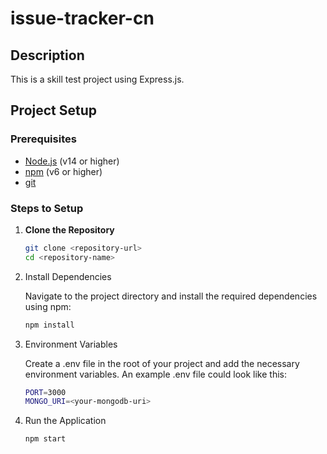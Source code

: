# issue-tracker-cn

## Description

This is a skill test project using Express.js.

## Project Setup

### Prerequisites

- [Node.js](https://nodejs.org/) (v14 or higher)
- [npm](https://www.npmjs.com/) (v6 or higher)
- [git](https://git-scm.com/)

### Steps to Setup

1. **Clone the Repository**

   ```sh
   git clone <repository-url>
   cd <repository-name>
   ```

2. Install Dependencies

   Navigate to the project directory and install the required dependencies using npm:

   ```sh
   npm install
   ```

3. Environment Variables

   Create a .env file in the root of your project and add the necessary environment variables. An example .env file could look like this:

   ```sh
   PORT=3000
   MONGO_URI=<your-mongodb-uri>
   ```

4. Run the Application

   ```sh
   npm start
   ```
